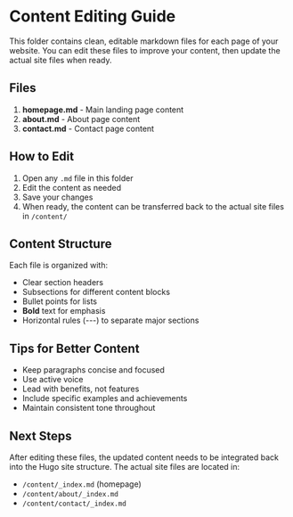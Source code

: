 # Content Editing Guide

This folder contains clean, editable markdown files for each page of your website. You can edit these files to improve your content, then update the actual site files when ready.

## Files

1. **homepage.md** - Main landing page content
2. **about.md** - About page content
3. **contact.md** - Contact page content

## How to Edit

1. Open any `.md` file in this folder
2. Edit the content as needed
3. Save your changes
4. When ready, the content can be transferred back to the actual site files in `/content/`

## Content Structure

Each file is organized with:
- Clear section headers
- Subsections for different content blocks
- Bullet points for lists
- **Bold** text for emphasis
- Horizontal rules (---) to separate major sections

## Tips for Better Content

- Keep paragraphs concise and focused
- Use active voice
- Lead with benefits, not features
- Include specific examples and achievements
- Maintain consistent tone throughout

## Next Steps

After editing these files, the updated content needs to be integrated back into the Hugo site structure. The actual site files are located in:
- `/content/_index.md` (homepage)
- `/content/about/_index.md`
- `/content/contact/_index.md`